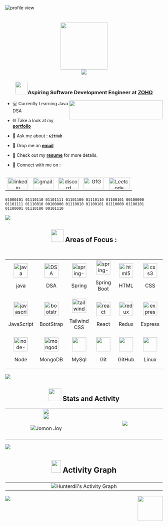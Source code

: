 <p align="left"> <img src="https://komarev.com/ghpvc/?username=Jomon-J&label=Profile%20views&color=87CEEB&style=flat" alt="profile view"/> </p>

<h1 align="center">
  <img src="https://github.com/user-attachments/assets/c4149728-9d23-444c-bde3-571ab637934c" height="150" width="150" align="center"/><br>
  <img src="https://readme-typing-svg.demolab.com/?lines=Hi%20There,%20Iam%20Jomon%20Joy;&font=Shantell+Sans&size=21%20Code&center=true&width=440&height=45&color=87CEEB &vCenter=true&pause=1000&size=22" align="center" />
</h1>

<h3 align="center"><img src="https://github.com/user-attachments/assets/8ffbc0fa-7c98-44de-948b-d2f5a379f56e" width="40"/>Aspiring Software Development Engineer at <a href="https://www.zoho.com/">ZOHO</a></h3>

<img src="https://github.com/user-attachments/assets/c322ae61-17b0-400c-9c27-f97c05d7ecb5" height="60" width="300" align="right">

-  💻 Currently Learning  Java DSA 

-  🌐 Take a look at my <a a href="https://jomon.dev/" target="_blank">**portfolio**</a>

-  💭 Ask me about    : **```GitHub```**

-  📧 Drop me an <a href="mailto:jomon.reachout@gmail.com" target="_blank">**email**</a>

- 📄 Check out my <a href="https://drive.google.com/drive/folders/1Xtc_jAm3jnVh-o5JRLVb_o7RFGIA5fVK?usp=drive_link" target="_blank">**resume**</a> for more details.

- 🔗 Connect with me on : <br>

<!--Social Media-->   
<table width="120" align="left">
  <tr>
    <td align="center" width="60">
      <a href="https://linkedin.com/in/jomonj" target="blank">
        <img src="https://github.com/user-attachments/assets/c9691c7e-aa61-40bb-b859-29dd7e79e04c" alt="linkedin" height="36" width="65">
      </a>
    </td>
    <td align="center" width="60">
      <a href="mailto:jomon.reachout@gmail.com">
        <img src="https://github.com/user-attachments/assets/94fa812d-25d9-44ea-9394-6869e312bbf9" alt="gmail" height="36" width="65">
      </a>
    </td>
    <td align="center" width="60">
      <a href="https://discord.com/invite/u74z6bRcs6">
        <img src="https://github.com/user-attachments/assets/707e74db-4e14-49c7-97ae-a26335407d70" alt="discord" height="36" width="65">
      </a>
    </td>
    <td align="center" width="60">
      <a href="https://auth.geeksforgeeks.org/user/jomonjoy">
        <img src="https://img.icons8.com/?size=48&id=AbQBhN9v62Ob&format=png" alt="GfG" height="36" width="65">
      </a>
    </td>
    <td align="center" width="60">
      <a href="https://www.leetcode.com/jomonjoy">
        <img src="https://img.icons8.com/?size=48&id=wDGo581Ea5Nf&format=png" alt="Leetcode" height="36" width="65">
      </a>
    </td>
  </tr>
</table>

<br>
<br>
<br>
<br>

```
01000101 01110110 01101111 01101100 01110110 01100101 00100000 01101111 01110010 00100000 01110010 01100101 01110000 01100101 01100001 01110100 00101110 

```

<img src="https://github.com/user-attachments/assets/d6a324eb-6397-48b6-b0e6-e2d8576d3044"><br>

<!---Skills--->
## <div align="center"><img src="https://github.com/user-attachments/assets/19c820e9-e785-4ff1-b8fc-86fa494ea082" width = 40px height = 40px> Areas of Focus :</div>
<br/>

<table width="100">
  <tr>
    <td align='center' width="150">
        <img src="https://img.icons8.com/color/100/java-coffee-cup-logo--v1.png" alt="java" width="45" height="45"><br>
      <p>java</p>
    </td>
    <td align='center' width="150">
        <img src="https://img.icons8.com/external-flaticons-flat-flat-icons/100/external-algorithms-data-analytics-flaticons-flat-flat-icons.png" alt="DSA" width="45" height="45"><br>
      <p>DSA</p>
    </td>
    <td align='center' width="150">
        <img src="https://img.icons8.com/color/100/spring-logo.png" alt="spring-logo" width="45" height="45"><br>
      <p>Spring</p>
    </td>
    <td align='center' width="190">
        <img src="https://img.icons8.com/officel/100/spring-logo.png" alt="spring-logo" width="45" height="45"><br>
      <p>Spring Boot</p>
    </td>
    <td align='center' width="150">
      <img src="https://img.icons8.com/color/100/html-5--v1.png" alt="html5" width="45" height="45"/><br>
      <p>HTML</p>
    </td>
    <td align='center' width="150">
      <img src="https://img.icons8.com/fluency/100/css3.png" alt="css3" width="45" height="45"/><br>
      <p>CSS</p>
    </td>
  </tr>
  <tr>
    <td align='center' width="150">
      <img src="https://img.icons8.com/color/100/javascript--v1.png" alt="javascript" width="45" height="45"/><br>
      <p>JavaScript</p>
    </td>
      <td align='center' width="150">
        <img src="https://img.icons8.com/color/100/bootstrap--v2.png" alt="bootstrap" width="45" height="45"/><br>
      <p>BootStrap</p>
      </td>
      <td align='center' width="150">
        <img src="https://img.icons8.com/color/100/tailwindcss.png" alt="tailwindcss" width="45" height="45"/><br>
      <p>Tailwind CSS</p>
      </td>
      <td align='center' width="150">
        <img src="https://img.icons8.com/plasticine/100/react.png" alt="react" width="45" height="45"/><br>
      <p>React</p>
      </td>
      <td align='center' width="150">
        <img src="https://img.icons8.com/color/100/redux.png" alt="redux" width="45" height="45"/><br>
      <p>Redux</p>
      </td>
      <td align='center' width="150">
        <img src="https://img.icons8.com/office/100/express-js.png" alt="express-js" width="45" height="45"/><br>
      <p>Express</p>
      </td>
  </tr>
    <tr>
      <td align='center' width="150">
        <img src="https://img.icons8.com/fluency/100/node-js.png" alt="node-js" width="45" height="45"/><br>
      <p>Node</p>
      </td>
      <td align='center' width="150">
        <img src="https://img.icons8.com/color/100/mongodb.png" alt="mongodb" width="45" height="45"/><br>
      <p>MongoDB</p>
      </td>
      <td align='center' width="150">
        <img src="https://img.icons8.com/color/100/mysql-logo.png" width="45" height="45"/><br>
      <p>MySql</p>
      </td>
      <td align='center' width="150">
        <img src="https://img.icons8.com/color/100/git.png" width="45" height="45"/><br>
      <p>Git</p>
      </td>
      <td align='center' width="150">
        <img src="https://img.icons8.com/nolan/100/github.png" width="45" height="45"/><br>
      <p>GitHub</p>
      </td>
      <td align='center' width="150">
        <img src="https://img.icons8.com/external-those-icons-flat-those-icons/100/external-Linux-logos-and-brands-those-icons-flat-those-icons.png" width="45" height="45"/><br>
      <p>Linux</p>
      </td>
  </tr>
</table>

<img src="https://github.com/user-attachments/assets/d6a324eb-6397-48b6-b0e6-e2d8576d3044"><br>

<!---GitHub Profile Status--->
## <div align="center"><img src="https://github.com/user-attachments/assets/a5d6dc97-e708-4b0e-afac-f78e13cac775" width = 40px height = 40px > Stats and Activity</h2></div>
  
<table width="100">
  <tr border="0">
    <td align='center' width="510">
      <!--🔝 Rank Gitthub Appearance-->
      <img src="https://gh-readme-profile.vercel.app/api?username=Jomon-J&theme=github_dark_tritanopia&border_width=0.1&photo_quality=100&format=svg&hide=issues&border_radius=17.5&hide_border=true&stroke_color=1F6FEB&bg_color=0D1117" />
      <br>
      <!--📏LINE-->
      <img src="https://github.com/user-attachments/assets/4cf9223c-703d-4cfd-8997-75dd4ae4756a">
      <br><br>
      <!--🏆 GitHub Trophy-->
      <img align="center" src="https://github-profile-trophy.vercel.app/?username=Jomon-J" target="_blank" alt="Jomon Joy" />
      <br><br>
    <td align='center' width="510">
      <!--📙 Languages-->
      <img  align="center"  src="https://github-readme-stats.vercel.app/api/top-langs/?username=Jomon-J&theme=github_dark&hide_border=true&no-bg=true&no-frame=true&langs_count=8"/>
    </td>
  </tr>
</table>

<img src="https://github.com/user-attachments/assets/d6a324eb-6397-48b6-b0e6-e2d8576d3044"><br>

<!---📈ACTIVITY GRAPH --->
## <div align="center"><h3><img src="https://github.com/user-attachments/assets/2b945ead-ec19-4428-bd51-4e3979494969" width = 30px height = 40px> Activity Graph </h3></div>

<table width="100">
  <tr border="0">
    <td align='center' width="1010">
      <img  align="center"  src="https://github-readme-activity-graph.vercel.app/graph/?username=Jomon-J&theme=github-dark&hide_border=true" img alt="Hunterdii's Activity Graph"/>
    </td>
  </tr>
</table>

<!---Footer--->
<img src="https://github.com/user-attachments/assets/f652a820-25d6-46ac-af72-2c7f2da08940" height="80" width="80" align="right"/>
<img src="https://readme-typing-svg.herokuapp.com/?font=Righteous&size=30&&&color=ffffff&center=true&vCenter=true&width=400&height=50&duration=5500&lines=Thank+you+for+visiting...+💙;" />

